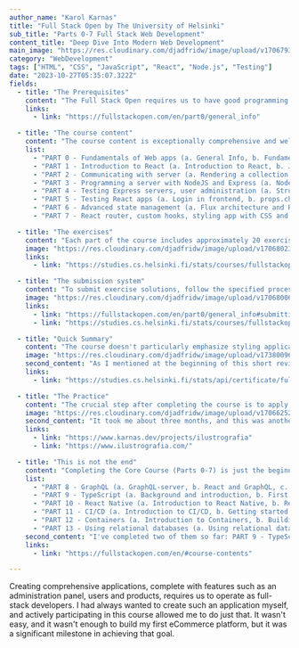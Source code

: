```yaml
---
author_name: "Karol Karnas"
title: "Full Stack Open by The University of Helsinki"
sub_title: "Parts 0-7 Full Stack Web Development"
content_title: "Deep Dive Into Modern Web Development"
main_image: "https://res.cloudinary.com/djadfridw/image/upload/v1706793659/viaex6ouox8wy6lr3tlp.png"
category: "WebDevelopment"
tags: ["HTML", "CSS", "JavaScript", "React", "Node.js", "Testing"]
date: "2023-10-27T05:35:07.322Z"
fields:
  - title: "The Prerequisites"
    content: "The Full Stack Open requires us to have good programming skills, a basic knowledge of web programming and databases, and familiarity with the basics of the Git version control system. Additionally, perseverance and the ability to solve problems and seek information independently are expected. That's why I highly recommend completing The Odin Project course before starting FSO, unless you already possess such skills, in which case you can begin with FSO directly."
    links:
      - link: "https://fullstackopen.com/en/part0/general_info"

  - title: "The course content"
    content: "The course content is exceptionally comprehensive and well-structured. It provides a robust foundation for web development. Though the journey is not a walk in the woods, the knowledge gained is undoubtedly worth the effort."
    list:
      - "PART 0 - Fundamentals of Web apps (a. General Info, b. Fundamentals of Web apps)"
      - "PART 1 - Introduction to React (a. Introduction to React, b. JavaScript, c. Component state, event handlers, d. A more complex state, debugging React apps)"
      - "PART 2 - Communicating with server (a. Rendering a collection, modules, b. Forms, c. Getting data from server, d. Altering data in server, e. Adding styles to React app)"
      - "PART 3 - Programming a server with NodeJS and Express (a. Node.js and Express, b. Deploying app to the internet, c. Saving data to MongoDB, d. Validation and ESLint)"
      - "PART 4 - Testing Express servers, user administration (a. Structure of backend application, introduction to testing, b. Testing the backend, c. User administration, d. Token authentication)"
      - "PART 5 - Testing React apps (a. Login in frontend, b. props.children and PropTypes, c. Testing React apps, d. End-to-end testing)"
      - "PART 6 - Advanced state management (a. Flux architecture and Redux, b. Many reducers, c. Communicating with the server in a Redux application, d. React Query, useReducer, and the context)"
      - "PART 7 - React router, custom hooks, styling app with CSS and webpack (a. React Router, b. Custom hooks, c. More about styles, d. Webpack, e. Class components, Miscellaneous, f. Exercises: extending the bloglist)"

  - title: "The exercises"
    content: "Each part of the course includes approximately 20 exercises (except for Part 0, which has only 6), which we solve in real-time. It's not a scenario where we read the theory and do exercises only at the end. Here, we solve exercises literally every few paragraphs. This approach allows us to reinforce the knowledge we acquire while reading by immediately applying it through exercises. The difficulty of the exercises is remarkably well-balanced; they are neither too easy nor too challenging. This balance is beneficial as it keeps us motivated without causing discouragement. The exercises differ sufficiently from the examples provided in the source material, requiring effort and allowing for better retention of knowledge. Some exercises are marked with an asterisk, indicating that they are optional. However, I recommend completing all of them."
    image: "https://res.cloudinary.com/djadfridw/image/upload/v1706802339/bd5qyrx6clsnig1pyl9i.jpg"
    links:
      - link: "https://studies.cs.helsinki.fi/stats/courses/fullstackopen"

  - title: "The submission system"
    content: "To submit exercise solutions, follow the specified process and submit them to a GitHub repository. After completing a specific number of exercises, mark your progress in the submission system, and remember, you can do this only once for each part. Be sure to use an appropriate naming system for directories when submitting exercises from different parts to the same repository. Plagiarism is monitored, and the University of Helsinki's policy on plagiarism is enforced if violations are detected"
    image: "https://res.cloudinary.com/djadfridw/image/upload/v1706800611/drrpqlkra1dltkanizc5.jpg"
    links:
      - link: "https://fullstackopen.com/en/part0/general_info#submitting-exercises"
      - link: "https://studies.cs.helsinki.fi/stats/courses/fullstackopen"

  - title: "Quick Summary"
    content: "The course doesn't particularly emphasize styling applications. The majority of time is dedicated to programming both the frontend and backend, as well as testing our code. It's not a drawback but an advantage. Contemporary CSS frameworks are introduced in a sufficient manner. However, if someone masters the main programming aspects of the course, they can refine styling on their own.  If I could change something in the Core Course, I would prefer to learn SQL + PostgreSQL, instead of MongoDB. I would place MongoDB in the supplementary course. However, from a teaching perspective, using MongoDB in the Core Course was probably justified due to its ease of use. In that case, maybe it should stay that way."
    image: "https://res.cloudinary.com/djadfridw/image/upload/v1738009614/zoma2s3ir9fmtiyxibkk.png"
    second_content: "As I mentioned at the beginning of this short review, the course is just great. It is probably the best online source for learning full-stack development. And if that wasn't enough, it is officially conducted by the University of Helsinki, it's free, and you receive ECTS points. Additionally, upon completion of each exercise, you will receive an accessible online certificate!"
    links:
      - link: "https://studies.cs.helsinki.fi/stats/api/certificate/fullstackopen/en/26a9bc441296f05e655e5526eac6494c"

  - title: "The Practice"
    content: "The crucial step after completing the course is to apply the newly acquired knowledge by building a real-world project. No course can fully prepare us for solving real-world problems independently, navigating through package documentations, exploring MDN docs, or seeking solutions on Stack Overflow. I took that step and built a full-stack eCommerce platform using the MERN stack + TypeScript (I took a supplementary TypeScript course)"
    image: "https://res.cloudinary.com/djadfridw/image/upload/v1706625285/u2yg75ygsansmfpl6nir.jpg"
    second_content: "It took me about three months, and this was another milestone in my journey to becoming a full-stack developer. You can read about the project or check it live with the links below."
    links:
      - link: "https://www.karnas.dev/projects/ilustrografia"
      - link: "https://www.ilustrografia.com/"

  - title: "This is not the end"
    content: "Completing the Core Course (Parts 0-7) is just the beginning of what Helsinki's Full Stack Open has to offer. Participants can also take part in many excellent supplementary courses, including:"
    list:
      - "PART 8 - GraphQL (a. GraphQL-server, b. React and GraphQL, c. Database and user administration, d. Login and updating the cache, e. Fragments and subscriptions)"
      - "PART 9 - TypeScript (a. Background and introduction, b. First steps with TypeScript, c. Typing an Express app, d. React with types, e. Grande finale: Patientor)"
      - "PART 10 - React Native (a. Introduction to React Native, b. React Native basics, c. Communicating with server, d. Testing and extending our application)"
      - "PART 11 - CI/CD (a. Introduction to CI/CD, b. Getting started with GitHub Actions, c. Deployment, d. Keeping green, e. Expanding Further)"
      - "PART 12 - Containers (a. Introduction to Containers, b. Building and configuring environments, c. Basics of Orchestration)"
      - "PART 13 - Using relational databases (a. Using relational databases with Sequelize, b. Join tables and queries, c. Migrations, many-to-many relationships)"
    second_content: "I've completed two of them so far: PART 9 - TypeScript and PART 13 - Using relational databases. I'll share my experiences with them next time :)"
    links:
      - link: "https://fullstackopen.com/en/#course-contents"

---
```


Creating comprehensive applications, complete with features such as an administration panel, users and products, requires us to operate as full-stack developers. I had always wanted to create such an application myself, and actively participating in this course allowed me to do just that. It wasn't easy, and it wasn't enough to build my first eCommerce platform, but it was a significant milestone in achieving that goal.